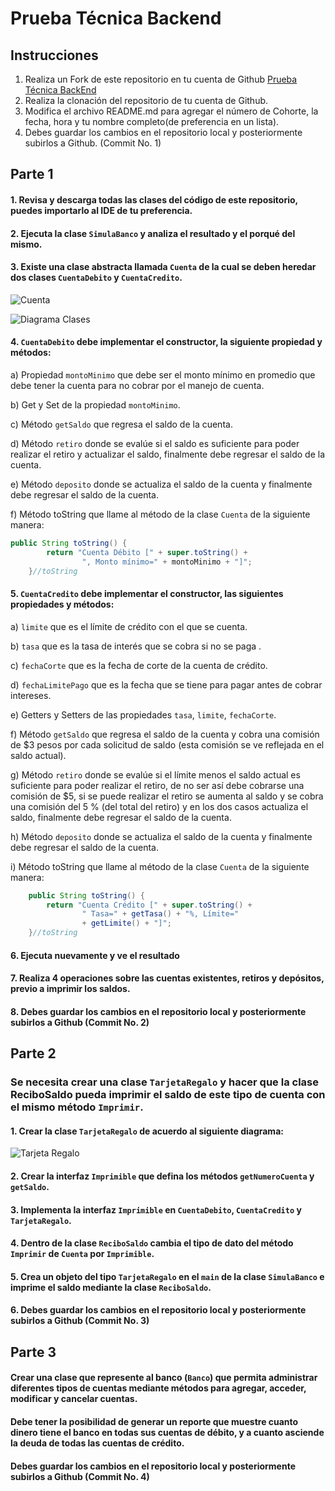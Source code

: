 # Prueba Técnica Backend

## Instrucciones
1. Realiza un Fork de este repositorio en tu cuenta de Github [Prueba Técnica BackEnd](https://github.com/jcgeneration/PruebaTecnicaBackend/fork)
2. Realiza la clonación del repositorio de tu cuenta de Github.
3. Modifica el archivo README.md para agregar el número de Cohorte, la fecha, hora  y tu nombre completo(de preferencia en un lista).
4. Debes guardar los cambios en el repositorio local y posteriormente subirlos a Github. (Commit No. 1)

## Parte 1

#### 1. Revisa y descarga todas las clases del código de este repositorio, puedes importarlo al IDE de tu preferencia.

#### 2. Ejecuta la clase `SimulaBanco`  y analiza el resultado y el porqué del mismo.

#### 3.  Existe una clase abstracta llamada `Cuenta` de la cual se deben heredar dos clases `CuentaDebito` y `CuentaCredito`.

 ![Cuenta](https://raw.githubusercontent.com/jcgeneration/PruebaBack/main/img/Cuenta.png)



![Diagrama Clases](https://raw.githubusercontent.com/jcgeneration/PruebaBack/main/img/DiagramaClasesPaquete.png)


#### 4. `CuentaDebito` debe implementar el constructor, la siguiente propiedad y métodos:

a) Propiedad `montoMinimo` que debe ser el monto mínimo en promedio que debe tener la cuenta para no cobrar por el manejo de cuenta.

b) Get y Set de la propiedad `montoMinimo`.

c) Método `getSaldo` que regresa el saldo de la cuenta.

d) Método `retiro` donde se evalúe si el saldo es suficiente para poder realizar el retiro  y actualizar el saldo, finalmente debe regresar el saldo de la cuenta.

e) Método `deposito`  donde se actualiza el saldo de la cuenta y finalmente debe regresar el saldo de la cuenta.

f) Método toString que llame al método de la clase `Cuenta` de la siguiente manera:

```java
public String toString() {
		return "Cuenta Débito [" + super.toString() + 
				", Monto mínimo=" + montoMinimo + "]";
	}//toString
```

#### 5. `CuentaCredito` debe implementar el constructor, las siguientes propiedades y métodos:

a) `limite` que es el límite de crédito con el que se cuenta.

b) `tasa` que es la tasa de interés que se cobra si no se paga .

c) `fechaCorte` que es la fecha de corte de la cuenta de crédito.

d) `fechaLimitePago` que es la fecha que se tiene para pagar antes de cobrar intereses.

e) Getters y Setters de las propiedades `tasa`, `limite`, `fechaCorte`.

f) Método `getSaldo` que regresa el saldo de la cuenta y cobra una comisión de $3 pesos por cada solicitud de saldo (esta comisión se ve reflejada en el saldo actual).

g) Método `retiro` donde se evalúe si el límite menos el saldo actual es suficiente para poder realizar el retiro, de no ser así debe cobrarse una comisión de $5, si se puede realizar el retiro se aumenta al saldo y se cobra una comisión del 5 % (del total del retiro)  y en los dos casos actualiza el saldo, finalmente debe regresar el saldo de la cuenta.

h) Método `deposito` donde se actualiza el saldo de la cuenta y finalmente debe regresar el saldo de la cuenta.

i) Método toString que llame al método de la clase `Cuenta` de la siguiente manera:

```java
	public String toString() {
		return "Cuenta Crédito [" + super.toString() +
				" Tasa=" + getTasa() + "%, Límite="
				+ getLimite() + "]";
	}//toString

```

#### 6. Ejecuta nuevamente y ve el resultado

#### 7. Realiza 4 operaciones sobre las cuentas existentes, retiros y depósitos, previo a imprimir los saldos. 
#### 8. Debes guardar los cambios en el repositorio local y posteriormente subirlos a Github (Commit No. 2)

## 

## Parte 2

### Se necesita crear una clase `TarjetaRegalo` y hacer que la clase ReciboSaldo pueda imprimir el saldo de este tipo de cuenta con el mismo método `Imprimir`.

#### 1. Crear la clase `TarjetaRegalo` de acuerdo al siguiente diagrama:



![Tarjeta Regalo](https://raw.githubusercontent.com/jcgeneration/PruebaBack/main/img/TarjetaRegalo.png)



#### 2. Crear la interfaz `Imprimible` que defina los métodos `getNumeroCuenta` y `getSaldo`.

#### 3. Implementa la interfaz `Imprimible` en `CuentaDebito`, `CuentaCredito` y `TarjetaRegalo`.

#### 4. Dentro de la clase `ReciboSaldo` cambia el tipo de dato del método `Imprimir` de `Cuenta` por `Imprimible`.

#### 5. Crea un objeto del tipo `TarjetaRegalo` en el `main` de la clase `SimulaBanco` e imprime el saldo mediante la clase `ReciboSaldo`.
#### 6. Debes guardar los cambios en el repositorio local y posteriormente subirlos a Github (Commit No. 3)
### 

## Parte 3 

#### Crear una clase que represente al banco (`Banco`) que permita administrar diferentes tipos de cuentas mediante métodos para agregar, acceder, modificar y cancelar cuentas.

#### Debe tener la posibilidad de generar un reporte que muestre cuanto dinero tiene el banco en todas sus cuentas de débito, y a cuanto asciende la deuda de todas las cuentas de crédito. 
#### Debes guardar los cambios en el repositorio local y posteriormente subirlos a Github (Commit No. 4)